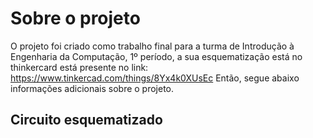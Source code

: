 # Sobre o projeto

O projeto foi criado como trabalho final para a turma de Introdução à Engenharia da Computação, 1º período, a sua esquematização está no thinkercard está presente no link:  https://www.tinkercad.com/things/8Yx4k0XUsEc
Então, segue abaixo informações adicionais sobre o projeto.
## Circuito esquematizado
